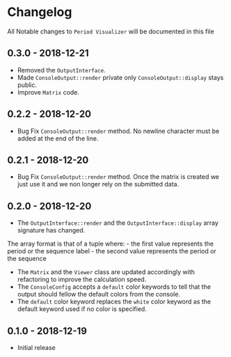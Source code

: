 # Changelog

All Notable changes to `Period Visualizer` will be documented in this file

## 0.3.0 - 2018-12-21

- Removed the `OutputInterface`.
- Made `ConsoleOutput::render` private only `ConsoleOutput::display` stays public.
- Improve `Matrix` code.

## 0.2.2 - 2018-12-20

- Bug Fix `ConsoleOutput::render` method. No newline character must be added at the end of the line.

## 0.2.1 - 2018-12-20

- Bug Fix `ConsoleOutput::render` method. Once the matrix is created we just use it and we non longer rely on 
the submitted data.

## 0.2.0 - 2018-12-20

- The `OutputInterface::render` and the `OutputInterface::display` array signature has changed.

The array format is that of a tuple where:
	- the first value represents the period or the sequence label
	- the second value represents the period or the sequence

- The `Matrix` and the `Viewer` class are updated accordingly with refactoring to improve the calculation speed.
- The `ConsoleConfig` accepts a `default` color keywords to tell that the output should fellow the default colors from the console.
- The `default` color keyword replaces the `white` color keyword as the default keyword used if no color is specified.

## 0.1.0 - 2018-12-19

- Initial release
